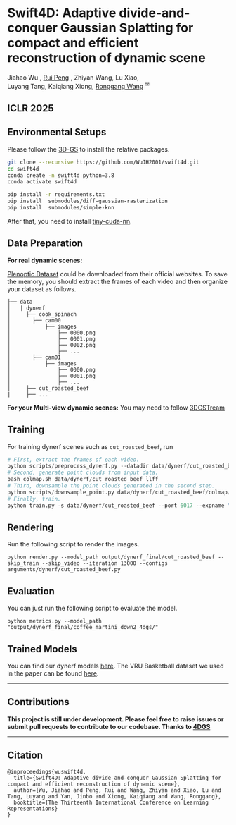 # Swift4D: Adaptive divide-and-conquer Gaussian Splatting for compact and efficient reconstruction of dynamic scene
Jiahao Wu , [Rui Peng](https://prstrive.github.io/) , Zhiyan Wang, Lu Xiao, </br> Luyang Tang, Kaiqiang Xiong, [Ronggang Wang](https://www.ece.pku.edu.cn/info/1046/2147.htm) <sup>✉</sup>
## ICLR 2025


## Environmental Setups

Please follow the [3D-GS](https://github.com/graphdeco-inria/gaussian-splatting) to install the relative packages.

```bash
git clone --recursive https://github.com/WuJH2001/swift4d.git
cd swift4d
conda create -n swift4d python=3.8
conda activate swift4d

pip install -r requirements.txt
pip install  submodules/diff-gaussian-rasterization
pip install  submodules/simple-knn
```
 After that, you need to install [tiny-cuda-nn](https://github.com/NVlabs/tiny-cuda-nn).

## Data Preparation

**For real dynamic scenes:**

[Plenoptic Dataset](https://github.com/facebookresearch/Neural_3D_Video) could be downloaded from their official websites. To save the memory, you should extract the frames of each video and then organize your dataset as follows.

```
├── data
│   | dynerf
│     ├── cook_spinach
│       ├── cam00
│           ├── images
│               ├── 0000.png
│               ├── 0001.png
│               ├── 0002.png
│               ├── ...
│       ├── cam01
│           ├── images
│               ├── 0000.png
│               ├── 0001.png
│               ├── ...
│     ├── cut_roasted_beef
|     ├── ...
```
**For your Multi-view dynamic scenes:**
You may need to follow [3DGSTream](https://github.com/SJoJoK/3DGStream)



## Training

For training dynerf scenes such as `cut_roasted_beef`, run
```python
# First, extract the frames of each video.
python scripts/preprocess_dynerf.py --datadir data/dynerf/cut_roasted_beef
# Second, generate point clouds from input data.
bash colmap.sh data/dynerf/cut_roasted_beef llff
# Third, downsample the point clouds generated in the second step.
python scripts/downsample_point.py data/dynerf/cut_roasted_beef/colmap/dense/workspace/fused.ply data/dynerf/cut_roasted_beef/points3D_downsample2.ply
# Finally, train.
python train.py -s data/dynerf/cut_roasted_beef --port 6017 --expname "dynerf/cut_roasted_beef" --configs arguments/dynerf/cut_roasted_beef.py 
```

## Rendering

Run the following script to render the images.

```
python render.py --model_path output/dynerf_final/cut_roasted_beef --skip_train --skip_video --iteration 13000 --configs  arguments/dynerf/cut_roasted_beef.py
```

## Evaluation

You can just run the following script to evaluate the model.

```
python metrics.py --model_path "output/dynerf_final/coffee_martini_down2_4dgs/" 
```
## Trained Models

You can find our dynerf models [here](https://1drv.ms/f/c/80737028a7921b70/EoI6KahH9KlKrZMvJ0eBGqgBSGiB-Ag0cVHpxXxb1AM_4A?e=dtkW2e).
The VRU Basketball dataset we used in the paper can be found [here](https://github.com/WuJH2001/VRU-Basketball).



---

## Contributions

**This project is still under development. Please feel free to raise issues or submit pull requests to contribute to our codebase. Thanks to [4DGS](https://github.com/hustvl/4DGaussians)**

---

## Citation


```
@inproceedings{wuswift4d,
  title={Swift4D: Adaptive divide-and-conquer Gaussian Splatting for compact and efficient reconstruction of dynamic scene},
  author={Wu, Jiahao and Peng, Rui and Wang, Zhiyan and Xiao, Lu and Tang, Luyang and Yan, Jinbo and Xiong, Kaiqiang and Wang, Ronggang},
  booktitle={The Thirteenth International Conference on Learning Representations}
}
```
